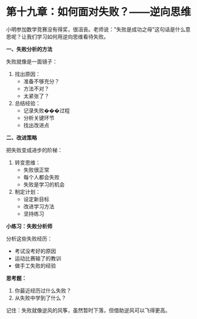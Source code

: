 # 第十九章：如何面对失败？——逆向思维

小明参加数学竞赛没有得奖，很沮丧。老师说："失败是成功之母"这句话是什么意思呢？让我们学习如何用逆向思维看待失败。

**一、失败分析的方法**

失败就像是一面镜子：

1. 找出原因：
   * 准备不够充分？
   * 方法不对？
   * 太紧张了？
2. 总结经验：
   * 记录失败���过程
   * 分析关键环节
   * 找出改进点

**二、改进策略**

把失败变成进步的阶梯：

1. 转变思维：
   * 失败很正常
   * 每个人都会失败
   * 失败是学习的机会
2. 制定计划：
   * 设定新目标
   * 改进学习方法
   * 坚持练习

**小练习：失败分析师**

分析这些失败经历：

* 考试没考好的原因
* 运动比赛输了的教训
* 做手工失败的经验

**思考题：**

1. 你最近经历过什么失败？
2. 从失败中学到了什么？

记住：失败就像逆风的风筝，虽然暂时下落，但借助逆风可以飞得更高。
